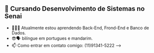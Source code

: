 ## 🏫 Cursando Desenvolvimento de Sistemas no Senai
      
- 🌱👨‍🎓  Atualmente estou aprendendo Back-End, Frond-End e Banco de Dados.
- 😎​🗣️ bilíngue em portugues e mandarim.
- 📫 Como entrar em contato comigo: (11)91341-5222
-->
